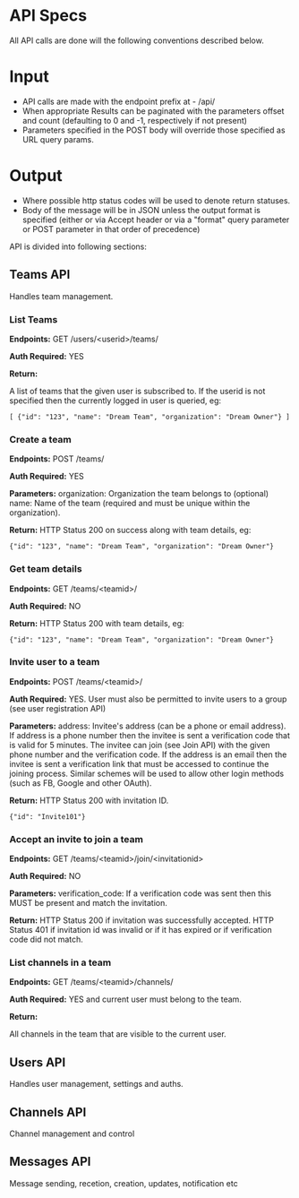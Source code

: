 
# API Specs

All API calls are done will the following conventions described below.

Input
=====

* API calls are made with the endpoint prefix at - /api/
* When appropriate Results can be paginated with the parameters offset and count (defaulting to 0 and -1, respectively if not present)
* Parameters specified in the POST body will override those specified as URL query params.

Output
======
* Where possible http status codes will be used to denote return statuses.
* Body of the message will be in JSON unless the output format is specified
(either or via Accept header or via a "format" query parameter or POST
parameter in that order of precedence)

API is divided into following sections:

## Teams API
Handles team management.

### List Teams
**Endpoints:** 
    GET /users/&lt;userid&gt;/teams/
    
**Auth Required:** YES

**Return:**

A list of teams that the given user is subscribed to.  If the userid is not specified then the currently logged in user is queried, eg:

```
[ {"id": "123", "name": "Dream Team", "organization": "Dream Owner"} ]
```

### Create a team

**Endpoints:** 
    POST /teams/
    
**Auth Required:** YES

**Parameters:**
    organization: Organization the team belongs to (optional)
    name: Name of the team (required and must be unique within the organization).
    
**Return:**
    HTTP Status 200 on success along with team details, eg:
```
{"id": "123", "name": "Dream Team", "organization": "Dream Owner"}
```

### Get team details

**Endpoints:** 
    GET /teams/&lt;teamid&gt;/
    
**Auth Required:** NO

**Return:**
    HTTP Status 200 with team details, eg:
```
{"id": "123", "name": "Dream Team", "organization": "Dream Owner"}
```

### Invite user to a team

**Endpoints:** 
    POST /teams/&lt;teamid&gt;/
    
**Auth Required:** YES.  User must also be permitted to invite users to a group (see user registration API)

**Parameters:**
    address: Invitee's address (can be a phone or email address).  
    If address is a phone number then the invitee is sent a verification code that is valid for 5 minutes.  The invitee can join (see Join API) with the given phone number and the verification code.
    If the address is an email then the invitee is sent a verification link that must be accessed to continue the joining process.
    Similar schemes will be used to allow other login methods (such as FB, Google and other OAuth).
    
**Return:**
    HTTP Status 200 with invitation ID.
```
{"id": "Invite101"}
```

### Accept an invite to join a team

**Endpoints:** 
    GET /teams/&lt;teamid&gt;/join/&lt;invitationid&gt;
    
**Auth Required:** NO

**Parameters:**
    verification_code: If a verification code was sent then this MUST be present and match the invitation.
    
**Return:**
    HTTP Status 200 if invitation was successfully accepted.
    HTTP Status 401 if invitation id was invalid or if it has expired or if verification code did not match.


### List channels in a team

**Endpoints:** 
    GET /teams/&lt;teamid&gt;/channels/
    
**Auth Required:** YES and current user must belong to the team.

**Return:**

All channels in the team that are visible to the current user.

## Users API
Handles user management, settings and auths.

## Channels API
Channel management and control

## Messages API
Message sending, recetion, creation, updates, notification etc

